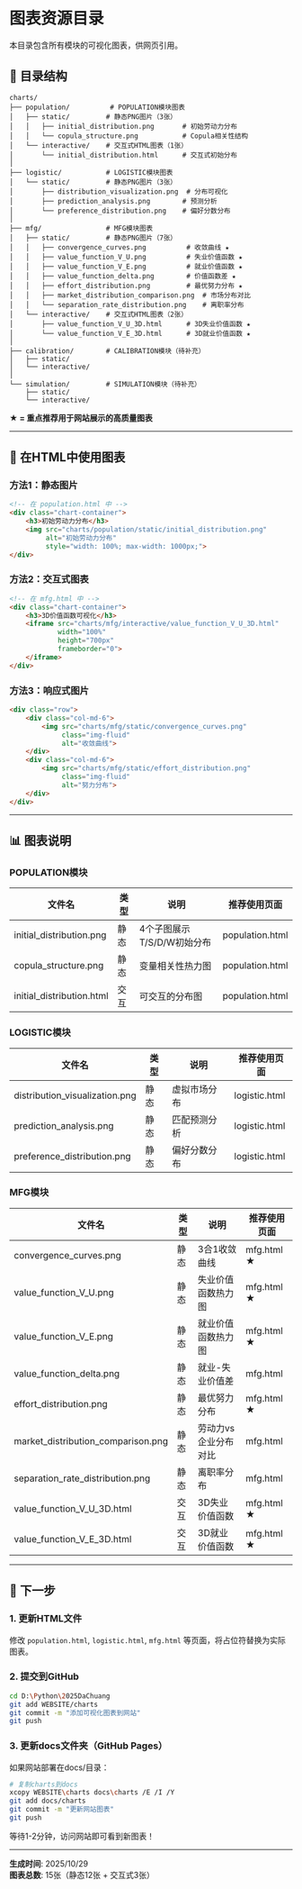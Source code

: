 # 图表资源目录

本目录包含所有模块的可视化图表，供网页引用。

## 📁 目录结构

```
charts/
├── population/          # POPULATION模块图表
│   ├── static/         # 静态PNG图片（3张）
│   │   ├── initial_distribution.png       # 初始劳动力分布
│   │   └── copula_structure.png           # Copula相关性结构
│   └── interactive/    # 交互式HTML图表（1张）
│       └── initial_distribution.html      # 交互式初始分布
│
├── logistic/           # LOGISTIC模块图表
│   └── static/         # 静态PNG图片（3张）
│       ├── distribution_visualization.png  # 分布可视化
│       ├── prediction_analysis.png        # 预测分析
│       └── preference_distribution.png    # 偏好分数分布
│
├── mfg/                # MFG模块图表
│   ├── static/         # 静态PNG图片（7张）
│   │   ├── convergence_curves.png          # 收敛曲线 ★
│   │   ├── value_function_V_U.png          # 失业价值函数 ★
│   │   ├── value_function_V_E.png          # 就业价值函数 ★
│   │   ├── value_function_delta.png        # 价值函数差 ★
│   │   ├── effort_distribution.png         # 最优努力分布 ★
│   │   ├── market_distribution_comparison.png  # 市场分布对比
│   │   └── separation_rate_distribution.png    # 离职率分布
│   └── interactive/    # 交互式HTML图表（2张）
│       ├── value_function_V_U_3D.html      # 3D失业价值函数 ★
│       └── value_function_V_E_3D.html      # 3D就业价值函数 ★
│
├── calibration/        # CALIBRATION模块（待补充）
│   ├── static/
│   └── interactive/
│
└── simulation/         # SIMULATION模块（待补充）
    ├── static/
    └── interactive/
```

**★ = 重点推荐用于网站展示的高质量图表**

---

## 🎨 在HTML中使用图表

### 方法1：静态图片

```html
<!-- 在 population.html 中 -->
<div class="chart-container">
    <h3>初始劳动力分布</h3>
    <img src="charts/population/static/initial_distribution.png" 
         alt="初始劳动力分布" 
         style="width: 100%; max-width: 1000px;">
</div>
```

### 方法2：交互式图表

```html
<!-- 在 mfg.html 中 -->
<div class="chart-container">
    <h3>3D价值函数可视化</h3>
    <iframe src="charts/mfg/interactive/value_function_V_U_3D.html" 
            width="100%" 
            height="700px" 
            frameborder="0">
    </iframe>
</div>
```

### 方法3：响应式图片

```html
<div class="row">
    <div class="col-md-6">
        <img src="charts/mfg/static/convergence_curves.png" 
             class="img-fluid" 
             alt="收敛曲线">
    </div>
    <div class="col-md-6">
        <img src="charts/mfg/static/effort_distribution.png" 
             class="img-fluid" 
             alt="努力分布">
    </div>
</div>
```

---

## 📊 图表说明

### POPULATION模块

| 文件名 | 类型 | 说明 | 推荐使用页面 |
|--------|------|------|-------------|
| initial_distribution.png | 静态 | 4个子图展示T/S/D/W初始分布 | population.html |
| copula_structure.png | 静态 | 变量相关性热力图 | population.html |
| initial_distribution.html | 交互 | 可交互的分布图 | population.html |

### LOGISTIC模块

| 文件名 | 类型 | 说明 | 推荐使用页面 |
|--------|------|------|-------------|
| distribution_visualization.png | 静态 | 虚拟市场分布 | logistic.html |
| prediction_analysis.png | 静态 | 匹配预测分析 | logistic.html |
| preference_distribution.png | 静态 | 偏好分数分布 | logistic.html |

### MFG模块

| 文件名 | 类型 | 说明 | 推荐使用页面 |
|--------|------|------|-------------|
| convergence_curves.png | 静态 | 3合1收敛曲线 | mfg.html ★ |
| value_function_V_U.png | 静态 | 失业价值函数热力图 | mfg.html ★ |
| value_function_V_E.png | 静态 | 就业价值函数热力图 | mfg.html ★ |
| value_function_delta.png | 静态 | 就业-失业价值差 | mfg.html |
| effort_distribution.png | 静态 | 最优努力分布 | mfg.html ★ |
| market_distribution_comparison.png | 静态 | 劳动力vs企业分布对比 | mfg.html |
| separation_rate_distribution.png | 静态 | 离职率分布 | mfg.html |
| value_function_V_U_3D.html | 交互 | 3D失业价值函数 | mfg.html ★ |
| value_function_V_E_3D.html | 交互 | 3D就业价值函数 | mfg.html ★ |

---

## 🚀 下一步

### 1. 更新HTML文件

修改 `population.html`, `logistic.html`, `mfg.html` 等页面，将占位符替换为实际图表。

### 2. 提交到GitHub

```bash
cd D:\Python\2025DaChuang
git add WEBSITE/charts
git commit -m "添加可视化图表到网站"
git push
```

### 3. 更新docs文件夹（GitHub Pages）

如果网站部署在docs/目录：
```bash
# 复制charts到docs
xcopy WEBSITE\charts docs\charts /E /I /Y
git add docs/charts
git commit -m "更新网站图表"
git push
```

等待1-2分钟，访问网站即可看到新图表！

---

**生成时间**: 2025/10/29  
**图表总数**: 15张（静态12张 + 交互式3张）

